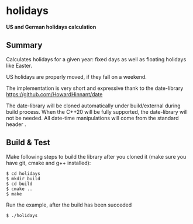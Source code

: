 # holidays
**US and German holidays calculation**

## Summary

Calculates holidays for a given year: fixed days as well as floating holidays like Easter.

US holidays are properly moved, if they fall on a weekend.

The implementation is very short and expressive thank to the date-library 
https://github.com/HowardHinnant/date

The date-library will be cloned automatically under build/external during build process.
When the C++20 will be fully supported, the date-library will not be needed. All date-time manipulations
will come from the standard header <chrono>.


## Build & Test

Make following steps to build the library after you cloned it (make sure you have git, cmake and g++ installed):

    $ cd holidays
    $ mkdir build
    $ cd build
    $ cmake ..
    $ make
    
Run the example, after the build has been succeded

    $ ./holidays
